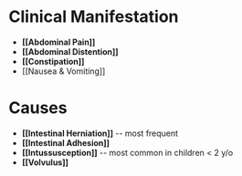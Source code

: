 # Clinical Manifestation
- **[[Abdominal Pain]]**
- **[[Abdominal Distention]]**
- **[[Constipation]]**
- [[Nausea & Vomiting]]

# Causes
- **[[Intestinal Herniation]]** -- most frequent
- **[[Intestinal Adhesion]]**
- **[[Intussusception]]** -- most common in children < 2 y/o
- **[[Volvulus]]**